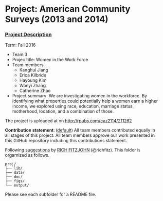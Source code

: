 # Project: American Community Surveys (2013 and 2014)
### [Project Description](doc/Project1_desc.md)

Term: Fall 2016

+ Team 3
+ Projec title: Women in the Work Force
+ Team members
	+ Kanghui Jiang
	+ Erica Kilbride
	+ Hayoung Kim
	+ Wanyi Zhang
	+ Catherine Zhao
+ Project summary: We are investigating women in the workforce. By identifying what properties could potentially help a women earn a higher income, we explored using race, education, marriage status, motherhood, location, and a combination of those.
	
The project is uploaded at on http://rpubs.com/caz2114/211262


**Contribution statement**: ([default](doc/a_note_on_contributions.md)) All team members contributed equally in all stages of this project. All team members approve our work presented in this GitHub repository including this contributions statement. 

Following [suggestions](http://nicercode.github.io/blog/2013-04-05-projects/) by [RICH FITZJOHN](http://nicercode.github.io/about/#Team) (@richfitz). This folder is orgarnized as follows.

```
proj/
├── lib/
├── data/
├── doc/
├── figs/
└── output/
```

Please see each subfolder for a README file.


